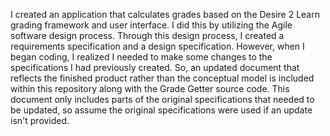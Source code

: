I created an application that calculates grades based on the Desire 2 Learn grading framework and user interface. I did this by utilizing the Agile software design process. 
Through this design process, I created a requirements specification and a design specification. However, when I began coding, I realized I needed to make some changes to the specifications I had previously created. So, an updated document that reflects the finished product rather than the conceptual model is included within this repository along with the Grade Getter source code. This document only includes parts of the original specifications that needed to be updated, so assume the original specifications were used if an update isn't provided.

